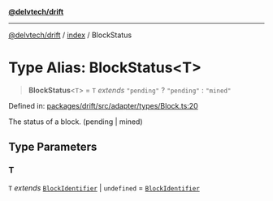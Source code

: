 [**@delvtech/drift**](../../README.md)

***

[@delvtech/drift](../../README.md) / [index](../README.md) / BlockStatus

# Type Alias: BlockStatus\<T\>

> **BlockStatus**\<`T`\> = `T` *extends* `"pending"` ? `"pending"` : `"mined"`

Defined in: [packages/drift/src/adapter/types/Block.ts:20](https://github.com/delvtech/drift/blob/95370f81f9813e8d583ed884b0b07657be0d8f2c/packages/drift/src/adapter/types/Block.ts#L20)

The status of a block. (pending | mined)

## Type Parameters

### T

`T` *extends* [`BlockIdentifier`](BlockIdentifier.md) \| `undefined` = [`BlockIdentifier`](BlockIdentifier.md)
